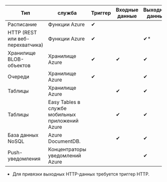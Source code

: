 Тип | служба | Триггер | Входные данные | Выходные данные 
-----|---------|---------|-------|--------
Расписание | Функции Azure | &#10004; | | 
HTTP (REST или веб-перехватчика) | Функции Azure | &#10004; | | &#10004;*
Хранилище BLOB-объектов | Хранилище Azure | &#10004; | &#10004; | &#10004; 
Очереди | Хранилище Azure | &#10004; | | &#10004;
Таблицы | Хранилище Azure | | &#10004; | &#10004;
Таблицы | Easy Tables в службе мобильных приложений Azure | | &#10004; | &#10004;
База данных NoSQL | Azure DocumentDB. | | &#10004; | &#10004;
Push-уведомления | Концентраторы уведомлений Azure | | | &#10004;

* Для привязки выходных HTTP-данных требуется триггер HTTP.

<!---HONumber=AcomDC_0406_2016-->